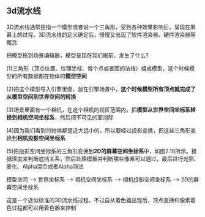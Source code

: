 ## 3d流水线

3D流水线通常是指一个模型或者说一个三角形，受到各种效果影响后，呈现在屏幕上的过程。3D流水线的定义确定后，慢慢又出现了软件渲染器、硬件渲染器等概念

把模型拖到场景编辑器，模型呈现在我们眼前，发生了什么?

(1)三角形（顶点位置、纹理坐标、每个点或者面的法线）组成模型，这个时候模型的所有数据都在物体的**模型空间**

(2)把这个模型导入引擎里面，放在引擎场景中，**这个时候模型所有顶点就完成了从模型空间到世界空间的转换**

(3)场景里面有一个相机，在这个相机的视区范围内，把**模型从世界空间坐标系转换到相机空间坐标系**，然后把不可见的面消除


(4)因为我们看到的物体都是近大远小的，所以要经过投影变换，把这些三角形变换到**相机投影空间坐标系**

(5)把投影空间坐标系的三角形变换到**2D的屏幕空间坐标系**中，如图2.18所示。根据深度来判断遮挡关系，然后处理模板并判断哪些像素可以通过，最后进行光照、雾化、Alpha混合或者Alpha测试

模型空间 --> 世界坐标系 --> 相机空间坐标系  --> 相机投影空间坐标系  --> 2D的屏幕空间坐标系

这是一个近似标准的3D流水线过程，不过自从着色器出现后，顶点变换和像素着色过程都可以用着色器来控制